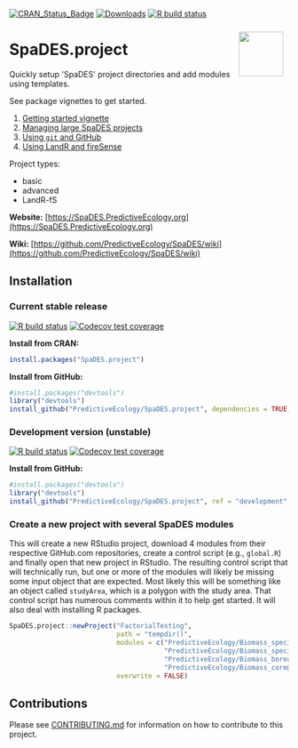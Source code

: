 <!-- badges: start -->
[![CRAN_Status_Badge](https://www.r-pkg.org/badges/version/SpaDES.project)](https://cran.r-project.org/package=SpaDES.project)
[![Downloads](https://cranlogs.r-pkg.org/badges/grand-total/SpaDES.project)](https://cran.r-project.org/package=SpaDES.project)
[![R build status](https://github.com/PredictiveEcology/SpaDES.project/workflows/R-CMD-check/badge.svg)](https://github.com/PredictiveEcology/SpaDES.project/actions)
<!-- badges: end -->

<img align="right" width="80" vspace="10" hspace="10" src="https://github.com/PredictiveEcology/SpaDES/raw/master/docs/images/SpaDES.png">

# SpaDES.project

Quickly setup 'SpaDES' project directories and add modules using templates.

See package vignettes to get started.

1. [Getting started vignette](vignettes/01-getting-started.Rmd)
2. [Managing large SpaDES projects](vignettes/02-managing-large-SpaDES-projects.Rmd)
3. [Using `git` and GitHub](vignettes/03-using-git-github.Rmd)
4. [Using LandR and fireSense](vignettes/04-LandR-fireSense.Rmd)

Project types:

- basic
- advanced
- LandR-fS

**Website:** [https://SpaDES.PredictiveEcology.org](https://SpaDES.PredictiveEcology.org)

**Wiki:** [https://github.com/PredictiveEcology/SpaDES/wiki](https://github.com/PredictiveEcology/SpaDES/wiki)

## Installation

### Current stable release

[![R build status](https://github.com/PredictiveEcology/SpaDES.project/workflows/R-CMD-check/badge.svg?branch=master)](https://github.com/PredictiveEcology/SpaDES.project/actions)
[![Codecov test coverage](https://codecov.io/gh/PredictiveEcology/SpaDES.project/branch/master/graph/badge.svg)](https://app.codecov.io/gh/PredictiveEcology/SpaDES.project?branch=master)

**Install from CRAN:**

```r
install.packages("SpaDES.project")
```

**Install from GitHub:**

```r
#install.packages("devtools")
library("devtools")
install_github("PredictiveEcology/SpaDES.project", dependencies = TRUE) # master
```

### Development version (unstable)

[![R build status](https://github.com/PredictiveEcology/SpaDES.project/workflows/R-CMD-check/badge.svg?branch=development)](https://github.com/PredictiveEcology/SpaDES.project/actions)
[![Codecov test coverage](https://codecov.io/gh/PredictiveEcology/SpaDES.project/branch/development/graph/badge.svg)](https://app.codecov.io/gh/PredictiveEcology/SpaDES.project?branch=development)

**Install from GitHub:**

```r
#install.packages("devtools")
library("devtools")
install_github("PredictiveEcology/SpaDES.project", ref = "development", dependencies = TRUE)
```

### Create a new project with several SpaDES modules

This will create a new RStudio project, download 4 modules from their respective GitHub.com repositories, create a
control script (e.g., `global.R`) and finally open that new project in RStudio.
The resulting control script that will technically run, but one or more of the modules will likely be missing some input object that are expected.
Most likely this will be something like an object called `studyArea`, which is a polygon with the study area.
That control script has numerous comments within it to help get started.
It will also deal with installing R packages.

```r
SpaDES.project::newProject("FactorialTesting", 
                           path = "tempdir()", 
                           modules = c("PredictiveEcology/Biomass_speciesFactorial",
                                       "PredictiveEcology/Biomass_speciesParameters@EliotTweaks",
                                       "PredictiveEcology/Biomass_borealDataPrep@development",
                                       "PredictiveEcology/Biomass_core@EliotTweaks"), 
                           overwrite = FALSE)
```

## Contributions

Please see [CONTRIBUTING.md](CONTRIBUTING.md) for information on how to contribute to this project.
